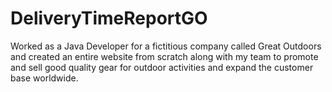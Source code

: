 # DeliveryTimeReportGO
Worked as a Java Developer for a fictitious company called Great Outdoors and created an entire website from scratch along with my team to promote and sell good quality gear for outdoor activities and expand the customer base worldwide.
